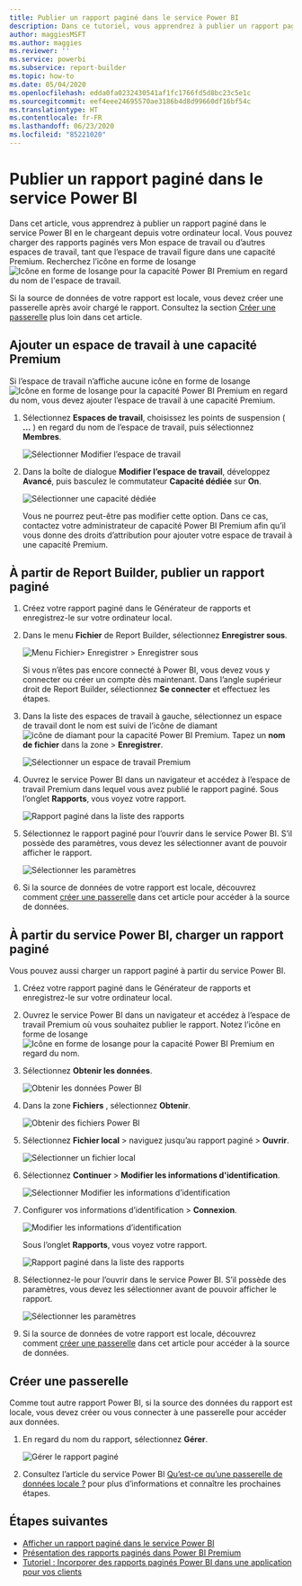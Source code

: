 ```yaml
---
title: Publier un rapport paginé dans le service Power BI
description: Dans ce tutoriel, vous apprendrez à publier un rapport paginé dans le service Power BI en le chargeant depuis votre ordinateur local.
author: maggiesMSFT
ms.author: maggies
ms.reviewer: ''
ms.service: powerbi
ms.subservice: report-builder
ms.topic: how-to
ms.date: 05/04/2020
ms.openlocfilehash: edda0fa0232430541af1fc1766fd5d8bc23c5e1c
ms.sourcegitcommit: eef4eee24695570ae3186b4d8d99660df16bf54c
ms.translationtype: HT
ms.contentlocale: fr-FR
ms.lasthandoff: 06/23/2020
ms.locfileid: "85221020"
---
```

# <a name="publish-a-paginated-report-to-the-power-bi-service"></a>Publier un rapport paginé dans le service Power BI

Dans cet article, vous apprendrez à publier un rapport paginé dans le service Power BI en le chargeant depuis votre ordinateur local. Vous pouvez charger des rapports paginés vers Mon espace de travail ou d’autres espaces de travail, tant que l’espace de travail figure dans une capacité Premium. Recherchez l’icône en forme de losange ![Icône en forme de losange pour la capacité Power BI Premium](media/paginated-reports-save-to-power-bi-service/premium-diamond.png) en regard du nom de l'espace de travail. 

Si la source de données de votre rapport est locale, vous devez créer une passerelle après avoir chargé le rapport. Consultez la section [Créer une passerelle](#create-a-gateway) plus loin dans cet article.

## <a name="add-a-workspace-to-a-premium-capacity"></a>Ajouter un espace de travail à une capacité Premium

Si l’espace de travail n’affiche aucune icône en forme de losange ![Icône en forme de losange pour la capacité Power BI Premium](media/paginated-reports-save-to-power-bi-service/premium-diamond.png) en regard du nom, vous devez ajouter l’espace de travail à une capacité Premium. 

1. Sélectionnez **Espaces de travail**, choisissez les points de suspension ( **…** ) en regard du nom de l’espace de travail, puis sélectionnez **Membres**.

    ![Sélectionner Modifier l’espace de travail](media/paginated-reports-save-to-power-bi-service/power-bi-paginated-edit-workspace.png)

1. Dans la boîte de dialogue **Modifier l’espace de travail**, développez **Avancé**, puis basculez le commutateur **Capacité dédiée** sur **On**.

    ![Sélectionner une capacité dédiée](media/paginated-reports-save-to-power-bi-service/power-bi-paginated-edit-workspace-dialog.png)

   Vous ne pourrez peut-être pas modifier cette option. Dans ce cas, contactez votre administrateur de capacité Power BI Premium afin qu’il vous donne des droits d’attribution pour ajouter votre espace de travail à une capacité Premium.

## <a name="from-report-builder-publish-a-paginated-report"></a>À partir de Report Builder, publier un rapport paginé

1. Créez votre rapport paginé dans le Générateur de rapports et enregistrez-le sur votre ordinateur local.

1. Dans le menu **Fichier** de Report Builder, sélectionnez **Enregistrer sous**.

    ![Menu Fichier> Enregistrer > Enregistrer sous](media/paginated-reports-save-to-power-bi-service/power-bi-paginated-save-as.png)

    Si vous n’êtes pas encore connecté à Power BI, vous devez vous y connecter ou créer un compte dès maintenant. Dans l’angle supérieur droit de Report Builder, sélectionnez **Se connecter** et effectuez les étapes.

2. Dans la liste des espaces de travail à gauche, sélectionnez un espace de travail dont le nom est suivi de l’icône de diamant ![icône de diamant pour la capacité Power BI Premium](media/paginated-reports-save-to-power-bi-service/premium-diamond.png). Tapez un **nom de fichier** dans la zone > **Enregistrer**. 

    ![Sélectionner un espace de travail Premium](media/paginated-reports-save-to-power-bi-service/power-bi-paginated-select-workspace.png)

4. Ouvrez le service Power BI dans un navigateur et accédez à l’espace de travail Premium dans lequel vous avez publié le rapport paginé. Sous l’onglet **Rapports**, vous voyez votre rapport.

    ![Rapport paginé dans la liste des rapports](media/paginated-reports-save-to-power-bi-service/power-bi-paginated-wwi-report.png)

5. Sélectionnez le rapport paginé pour l’ouvrir dans le service Power BI. S’il possède des paramètres, vous devez les sélectionner avant de pouvoir afficher le rapport.

    ![Sélectionner les paramètres](media/paginated-reports-save-to-power-bi-service/power-bi-paginated-select-parameters.png)

6. Si la source de données de votre rapport est locale, découvrez comment [créer une passerelle](#create-a-gateway) dans cet article pour accéder à la source de données.

## <a name="from-the-power-bi-service-upload-a-paginated-report"></a>À partir du service Power BI, charger un rapport paginé

Vous pouvez aussi charger un rapport paginé à partir du service Power BI.

1. Créez votre rapport paginé dans le Générateur de rapports et enregistrez-le sur votre ordinateur local.

1. Ouvrez le service Power BI dans un navigateur et accédez à l’espace de travail Premium où vous souhaitez publier le rapport. Notez l’icône en forme de losange ![Icône en forme de losange pour la capacité Power BI Premium](media/paginated-reports-save-to-power-bi-service/premium-diamond.png) en regard du nom. 

1. Sélectionnez **Obtenir les données**.

    ![Obtenir les données Power BI](media/paginated-reports-save-to-power-bi-service/power-bi-paginated-get-data.png)

1. Dans la zone **Fichiers** , sélectionnez **Obtenir**.

    ![Obtenir des fichiers Power BI](media/paginated-reports-save-to-power-bi-service/power-bi-paginated-files-get.png)

1. Sélectionnez **Fichier local** > naviguez jusqu’au rapport paginé > **Ouvrir**.

    ![Sélectionner un fichier local](media/paginated-reports-save-to-power-bi-service/power-bi-paginated-local-file.png)

1. Sélectionnez **Continuer** > **Modifier les informations d'identification**.

    ![Sélectionner Modifier les informations d’identification](media/paginated-reports-save-to-power-bi-service/power-bi-paginated-select-edit-credentials.png)

1. Configurer vos informations d’identification > **Connexion**.

    ![Modifier les informations d’identification](media/paginated-reports-save-to-power-bi-service/power-bi-paginated-credentials.png)

   Sous l’onglet **Rapports**, vous voyez votre rapport.

    ![Rapport paginé dans la liste des rapports](media/paginated-reports-save-to-power-bi-service/power-bi-paginated-wwi-report.png)

1. Sélectionnez-le pour l’ouvrir dans le service Power BI. S’il possède des paramètres, vous devez les sélectionner avant de pouvoir afficher le rapport.
 
    ![Sélectionner les paramètres](media/paginated-reports-save-to-power-bi-service/power-bi-paginated-select-parameters.png)

6. Si la source de données de votre rapport est locale, découvrez comment [créer une passerelle](#create-a-gateway) dans cet article pour accéder à la source de données.

## <a name="create-a-gateway"></a>Créer une passerelle

Comme tout autre rapport Power BI, si la source des données du rapport est locale, vous devez créer ou vous connecter à une passerelle pour accéder aux données.

1. En regard du nom du rapport, sélectionnez **Gérer**.

   ![Gérer le rapport paginé](media/paginated-reports-save-to-power-bi-service/power-bi-paginated-manage.png)

1. Consultez l’article du service Power BI [Qu’est-ce qu’une passerelle de données locale ?](../connect-data/service-gateway-onprem.md) pour plus d’informations et connaître les prochaines étapes.



## <a name="next-steps"></a>Étapes suivantes

- [Afficher un rapport paginé dans le service Power BI](../consumer/paginated-reports-view-power-bi-service.md)
- [Présentation des rapports paginés dans Power BI Premium](paginated-reports-report-builder-power-bi.md)
- [Tutoriel : Incorporer des rapports paginés Power BI dans une application pour vos clients](../developer/embedded/embed-paginated-reports-customers.md)
